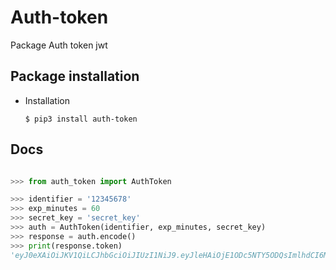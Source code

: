 # Auth-token

Package Auth token jwt

## Package installation
- Installation
    ```shell
    $ pip3 install auth-token
    ```

## Docs
```python

>>> from auth_token import AuthToken

>>> identifier = '12345678'
>>> exp_minutes = 60
>>> secret_key = 'secret_key'
>>> auth = AuthToken(identifier, exp_minutes, secret_key)
>>> response = auth.encode()
>>> print(response.token)
'eyJ0eXAiOiJKV1QiLCJhbGciOiJIUzI1NiJ9.eyJleHAiOjE1ODc5NTY5ODQsImlhdCI6MTU4Nzk1NjY4NCwic3ViIjoiMSIsInV1aWQiOiJhYTUwNWE3ZS1hMjEyLTRiOTktYmI3Yy02Njg3MjViZGQ3YTcifQ.l1uGXiZpZHuOt0iWmcksLsdkUQjYesH_OxmCpjJHWDk'
```
